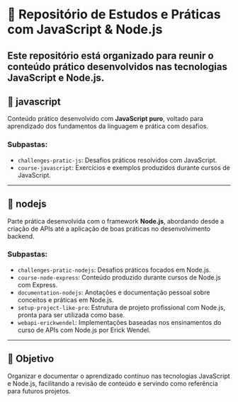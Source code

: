 # 📁 Repositório de Estudos e Práticas com JavaScript & Node.js

Este repositório está organizado para reunir o conteúdo prático desenvolvidos nas tecnologias **JavaScript** e **Node.js**.
---

## 📂 javascript

Conteúdo prático desenvolvido com **JavaScript puro**, voltado para aprendizado dos fundamentos da linguagem e prática com desafios.

### Subpastas:
- `challenges-pratic-js`: Desafios práticos resolvidos com JavaScript.
- `course-javascript`: Exercícios e exemplos produzidos durante cursos de JavaScript.

---

## 📂 nodejs

Parte prática desenvolvida com o framework **Node.js**, abordando desde a criação de APIs até a aplicação de boas práticas no desenvolvimento backend.

### Subpastas:
- `challenges-pratic-nodejs`: Desafios práticos focados em Node.js.
- `course-node-express`: Conteúdo produzido durante cursos de Node.js com Express.
- `documentation-nodejs`: Anotações e documentação pessoal sobre conceitos e práticas em Node.js.
- `setup-project-like-pro`: Estrutura de projeto profissional com Node.js, pronta para ser utilizada como base.
- `webapi-erickwendel`: Implementações baseadas nos ensinamentos do curso de APIs com Node.js por Erick Wendel.

---

## 🚀 Objetivo

Organizar e documentar o aprendizado contínuo nas tecnologias JavaScript e Node.js, facilitando a revisão de conteúdo e servindo como referência para futuros projetos.

